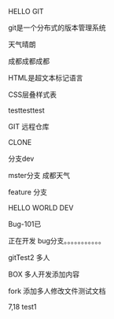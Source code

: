 HELLO   GIT

git是一个分布式的版本管理系统

天气晴朗

成都成都成都

HTML是超文本标记语言

CSS层叠样式表

testtesttest

GIT 远程仓库

CLONE

分支dev

mster分支 成都天气

feature 分支

HELLO WORLD DEV

Bug-101已

正在开发   bug分支。。。。。。。。。。。

gitTest2 多人

BOX 多人开发添加内容







fork 添加多人修改文件测试文档





7,18 test1